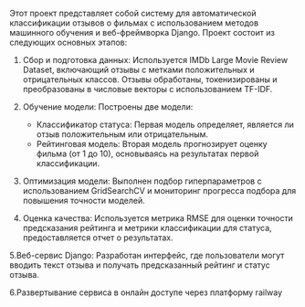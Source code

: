 Этот проект представляет собой систему для автоматической классификации отзывов о фильмах с использованием методов машинного обучения и веб-фреймворка Django. Проект состоит из следующих основных этапов:

1. Сбор и подготовка данных: Используется IMDb Large Movie Review Dataset, включающий отзывы с метками положительных и отрицательных классов. Отзывы обработаны, токенизированы и преобразованы в числовые векторы с использованием TF-IDF.

2. Обучение модели: Построены две модели:
   - Классификатор статуса: Первая модель определяет, является ли отзыв положительным или отрицательным.
   - Рейтинговая модель: Вторая модель прогнозирует оценку фильма (от 1 до 10), основываясь на результатах первой классификации.
   
3. Оптимизация модели: Выполнен подбор гиперпараметров с использованием GridSearchCV и мониторинг прогресса подбора для повышения точности моделей.

4. Оценка качества: Используется метрика RMSE для оценки точности предсказания рейтинга и метрики классификации для статуса, предоставляется отчет о результатах.

5.Веб-сервис Django: Разработан интерфейс, где пользователи могут вводить текст отзыва и получать предсказанный рейтинг и статус отзыва.

6.Развертывание сервиса в онлайн доступе через платформу railway

